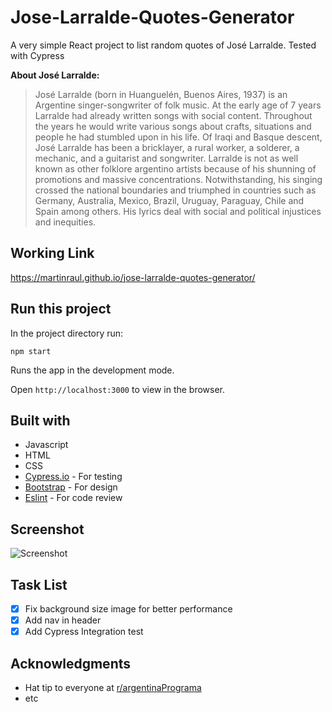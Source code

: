 # Jose-Larralde-Quotes-Generator

A very simple React project to list random quotes of José Larralde. Tested with Cypress

**About José Larralde:**

> José Larralde (born in Huanguelén, Buenos Aires, 1937) is an Argentine singer-songwriter of folk music.
> At the early age of 7 years Larralde had already written songs with social content. Throughout the years he would write various songs about crafts, situations and people he had stumbled upon in his life. Of Iraqi and Basque descent, José Larralde has been a bricklayer, a rural worker, a solderer, a mechanic, and a guitarist and songwriter.
> Larralde is not as well known as other folklore argentino artists because of his shunning of promotions and massive concentrations. Notwithstanding, his singing crossed the national boundaries and triumphed in countries such as Germany, Australia, Mexico, Brazil, Uruguay, Paraguay, Chile and Spain among others. His lyrics deal with social and political injustices and inequities.

## Working Link

https://martinraul.github.io/jose-larralde-quotes-generator/

## Run this project

In the project directory run:

```
npm start
```

Runs the app in the development mode.

Open `http://localhost:3000` to view in the browser.

## Built with

- Javascript
- HTML
- CSS
- [Cypress.io](https://www.cypress.io/) - For testing
- [Bootstrap](https://getbootstrap.com/) - For design
- [Eslint](https://eslint.org/) - For code review

## Screenshot

![Screenshot](https://i.imgur.com/iIiqZKU.png)

## Task List

- [x] Fix background size image for better performance
- [x] Add nav in header
- [x] Add Cypress Integration test

## Acknowledgments

- Hat tip to everyone at [r/argentinaPrograma](https://argentinaprograma.com/)
- etc
